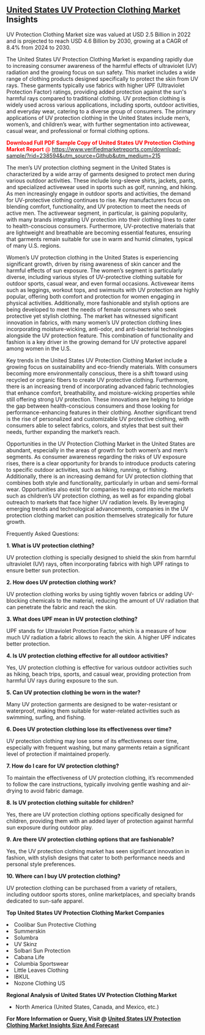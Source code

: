 <h2><a href="https://www.verifiedmarketreports.com/download-sample/?rid=238594&amp;utm_source=Github&amp;utm_medium=215" target="_blank">United States UV Protection Clothing Market</a> Insights</h2><p>UV Protection Clothing Market size was valued at USD 2.5 Billion in 2022 and is projected to reach USD 4.6 Billion by 2030, growing at a CAGR of 8.4% from 2024 to 2030.</p><p><p>The United States UV Protection Clothing Market is expanding rapidly due to increasing consumer awareness of the harmful effects of ultraviolet (UV) radiation and the growing focus on sun safety. This market includes a wide range of clothing products designed specifically to protect the skin from UV rays. These garments typically use fabrics with higher UPF (Ultraviolet Protection Factor) ratings, providing added protection against the sun's harmful rays compared to traditional clothing. UV protection clothing is widely used across various applications, including sports, outdoor activities, and everyday wear, catering to a diverse group of consumers. The primary applications of UV protection clothing in the United States include men’s, women’s, and children’s wear, with further segmentation into activewear, casual wear, and professional or formal clothing options.<p><span class=""><span style="color: #ff0000;"><strong>Download Full PDF Sample Copy of United States UV Protection Clothing Market Report</strong> @ </span><a href="https://www.verifiedmarketreports.com/download-sample/?rid=238594&amp;utm_source=Github&amp;utm_medium=215" target="_blank">https://www.verifiedmarketreports.com/download-sample/?rid=238594&amp;utm_source=Github&amp;utm_medium=215</a></span></p></p><p>The men’s UV protection clothing segment in the United States is characterized by a wide array of garments designed to protect men during various outdoor activities. These include long-sleeve shirts, jackets, pants, and specialized activewear used in sports such as golf, running, and hiking. As men increasingly engage in outdoor sports and activities, the demand for UV-protective clothing continues to rise. Key manufacturers focus on blending comfort, functionality, and UV protection to meet the needs of active men. The activewear segment, in particular, is gaining popularity, with many brands integrating UV protection into their clothing lines to cater to health-conscious consumers. Furthermore, UV-protective materials that are lightweight and breathable are becoming essential features, ensuring that garments remain suitable for use in warm and humid climates, typical of many U.S. regions.<p>Women’s UV protection clothing in the United States is experiencing significant growth, driven by rising awareness of skin cancer and the harmful effects of sun exposure. The women’s segment is particularly diverse, including various styles of UV-protective clothing suitable for outdoor sports, casual wear, and even formal occasions. Activewear items such as leggings, workout tops, and swimsuits with UV protection are highly popular, offering both comfort and protection for women engaging in physical activities. Additionally, more fashionable and stylish options are being developed to meet the needs of female consumers who seek protective yet stylish clothing. The market has witnessed significant innovation in fabrics, with many women’s UV protection clothing lines incorporating moisture-wicking, anti-odor, and anti-bacterial technologies alongside the UV protection feature. This combination of functionality and fashion is a key driver in the growing demand for UV protective apparel among women in the U.S.<p>Key trends in the United States UV Protection Clothing Market include a growing focus on sustainability and eco-friendly materials. With consumers becoming more environmentally conscious, there is a shift toward using recycled or organic fibers to create UV protective clothing. Furthermore, there is an increasing trend of incorporating advanced fabric technologies that enhance comfort, breathability, and moisture-wicking properties while still offering strong UV protection. These innovations are helping to bridge the gap between health-conscious consumers and those looking for performance-enhancing features in their clothing. Another significant trend is the rise of personalized and customizable UV protective clothing, with consumers able to select fabrics, colors, and styles that best suit their needs, further expanding the market’s reach.<p>Opportunities in the UV Protection Clothing Market in the United States are abundant, especially in the areas of growth for both women’s and men’s segments. As consumer awareness regarding the risks of UV exposure rises, there is a clear opportunity for brands to introduce products catering to specific outdoor activities, such as hiking, running, or fishing. Additionally, there is an increasing demand for UV protection clothing that combines both style and functionality, particularly in urban and semi-formal wear. Opportunities also exist for companies to expand into niche markets such as children’s UV protection clothing, as well as for expanding global outreach to markets that face higher UV radiation levels. By leveraging emerging trends and technological advancements, companies in the UV protection clothing market can position themselves strategically for future growth.<p>Frequently Asked Questions:</p><p><strong>1. What is UV protection clothing?</strong></p><p>UV protection clothing is specially designed to shield the skin from harmful ultraviolet (UV) rays, often incorporating fabrics with high UPF ratings to ensure better sun protection.</p><p><strong>2. How does UV protection clothing work?</strong></p><p>UV protection clothing works by using tightly woven fabrics or adding UV-blocking chemicals to the material, reducing the amount of UV radiation that can penetrate the fabric and reach the skin.</p><p><strong>3. What does UPF mean in UV protection clothing?</strong></p><p>UPF stands for Ultraviolet Protection Factor, which is a measure of how much UV radiation a fabric allows to reach the skin. A higher UPF indicates better protection.</p><p><strong>4. Is UV protection clothing effective for all outdoor activities?</strong></p><p>Yes, UV protection clothing is effective for various outdoor activities such as hiking, beach trips, sports, and casual wear, providing protection from harmful UV rays during exposure to the sun.</p><p><strong>5. Can UV protection clothing be worn in the water?</strong></p><p>Many UV protection garments are designed to be water-resistant or waterproof, making them suitable for water-related activities such as swimming, surfing, and fishing.</p><p><strong>6. Does UV protection clothing lose its effectiveness over time?</strong></p><p>UV protection clothing may lose some of its effectiveness over time, especially with frequent washing, but many garments retain a significant level of protection if maintained properly.</p><p><strong>7. How do I care for UV protection clothing?</strong></p><p>To maintain the effectiveness of UV protection clothing, it’s recommended to follow the care instructions, typically involving gentle washing and air-drying to avoid fabric damage.</p><p><strong>8. Is UV protection clothing suitable for children?</strong></p><p>Yes, there are UV protection clothing options specifically designed for children, providing them with an added layer of protection against harmful sun exposure during outdoor play.</p><p><strong>9. Are there UV protection clothing options that are fashionable?</strong></p><p>Yes, the UV protection clothing market has seen significant innovation in fashion, with stylish designs that cater to both performance needs and personal style preferences.</p><p><strong>10. Where can I buy UV protection clothing?</strong></p><p>UV protection clothing can be purchased from a variety of retailers, including outdoor sports stores, online marketplaces, and specialty brands dedicated to sun-safe apparel.</p></p><p><strong>Top United States UV Protection Clothing Market Companies</strong></p><div data-test-id=""><p><li>Coolibar Sun Protective Clothing</li><li> Summerskin</li><li> Solumbra</li><li> UV Skinz</li><li> Solbari Sun Protection</li><li> Cabana Life</li><li> Columbia Sportswear</li><li> Little Leaves Clothing</li><li> IBKUL</li><li> Nozone Clothing US</li></p><div><strong>Regional Analysis of&nbsp;United States UV Protection Clothing Market</strong></div><ul><li dir="ltr"><p dir="ltr">North America&nbsp;(United States, Canada, and Mexico, etc.)</p></li></ul><p><strong>For More Information or Query, Visit @&nbsp;</strong><strong><a href="https://www.verifiedmarketreports.com/product/uv-protection-clothing-market/?utm_source=Github&amp;utm_medium=215" target="_blank">United States UV Protection Clothing Market Insights Size And Forecast</a></strong></p></div>
